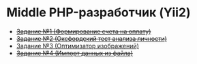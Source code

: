 # Middle PHP-разработчик (Yii2)

- [~~Задание №1 (Формирование счета на оплату)~~](web-dev-php-middle-001.md)
- [~~Задание №2 (Оксфордский тест анализа личности)~~](web-dev-php-middle-002.md)
- [Задание №3 (Оптимизатор изображений)](web-dev-php-middle-003.md)
- [~~Задание №4 (Импорт данных из файла)~~](web-dev-php-middle-004.md)